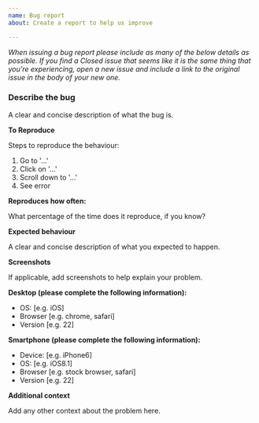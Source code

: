 ```yaml
---
name: Bug report
about: Create a report to help us improve

---
```


_When issuing a bug report please include as many of the below details as possible. If you find a Closed issue that seems like it is the same thing that you're experiencing, open a new issue and include a link to the original issue in the body of your new one._

### Describe the bug

A clear and concise description of what the bug is.

**To Reproduce**

Steps to reproduce the behaviour:
1. Go to '...'
2. Click on '...'
3. Scroll down to '...'
4. See error

**Reproduces how often:**

What percentage of the time does it reproduce, if you know?

**Expected behaviour**

A clear and concise description of what you expected to happen.

**Screenshots**

If applicable, add screenshots to help explain your problem.

**Desktop (please complete the following information):**

 - OS: [e.g. iOS]
 - Browser [e.g. chrome, safari]
 - Version [e.g. 22]

**Smartphone (please complete the following information):**

 - Device: [e.g. iPhone6]
 - OS: [e.g. iOS8.1]
 - Browser [e.g. stock browser, safari]
 - Version [e.g. 22]

**Additional context**

Add any other context about the problem here.

